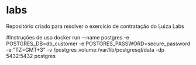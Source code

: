 # labs
Repositório criado para resolver o exercício de contratação do Luiza Labs

#Instruções de uso 
docker run --name postgres -e POSTGRES_DB=db_customer -e POSTGRES_PASSWORD=secure_password -e "TZ=GMT+3" -v /postgres_volume:/var/lib/postgresql/data  -dp 5432:5432 postgres


